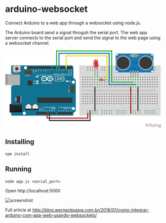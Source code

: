 # arduino-websocket
Connect Arduino to a web app through a websocket using node.js.


The Arduino board send a signal throguh the serial port. The web app server connects to the serial port and send the signal to the web page using a websocket channel.

![model](/model/model_bb.png)

Installing
----------
```npm install```

Running
-------
```node app.js <serial_port>```

Open http://localhost:5000

![screenshot](/model/sc.png)

Full article at http://blog.werneckpaiva.com.br/2016/01/como-integrar-arduino-com-app-web-usando-websockets/
